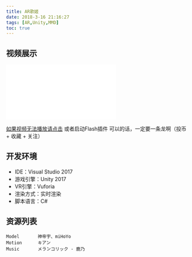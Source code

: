 ```yaml
---
title: AR歌姬
date: 2018-3-16 21:16:27
tags: [AR,Unity,MMD]
toc: true
---
```


## 视频展示

<iframe src="//player.bilibili.com/player.html?aid=20666378&cid=33820733&page=1" scrolling="no" border="0" frameborder="no" framespacing="0" allowfullscreen="true"> </iframe>

[如果视频无法播放请点击](https://www.bilibili.com/video/av20666378/) 或者启动Flash插件
可以的话，一定要一条龙啊（投币 + 收藏 + 关注）
<!-- more -->
## 开发环境

* IDE：Visual Studio 2017
* 游戏引擎：Unity 2017
* VR引擎：Vuforia
* 渲染方式：实时渲染
* 脚本语言：C#

## 资源列表

	Model		神帝宇、miHoYo
	Motion		キアン
	Music		メランコリック - 鹿乃

